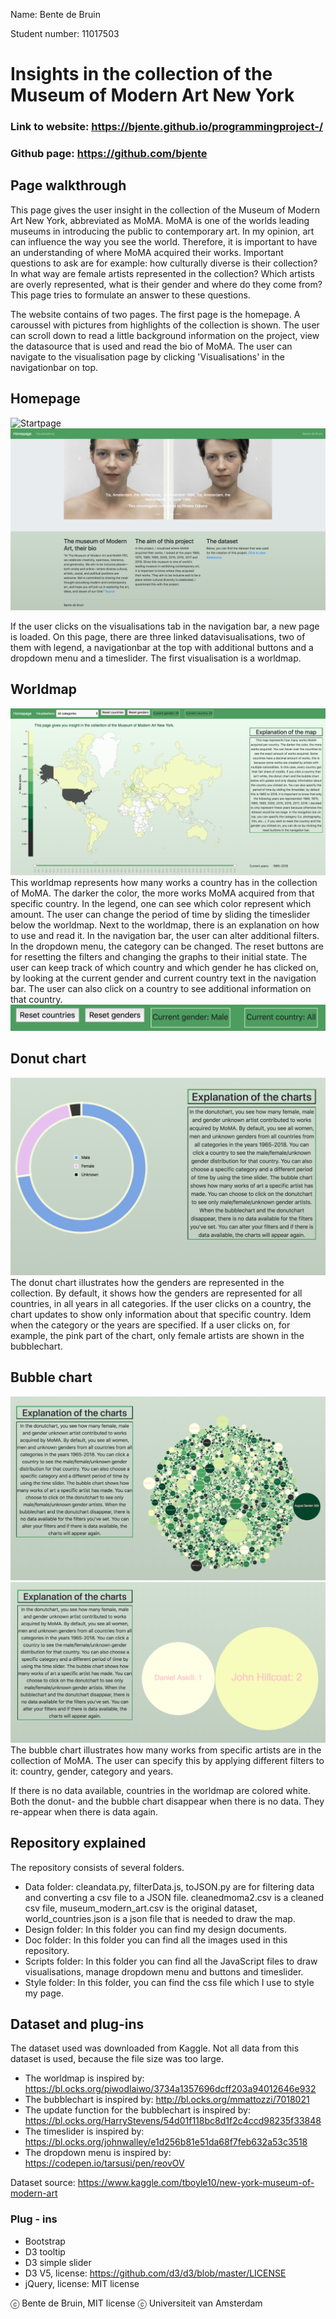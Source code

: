 Name: Bente de Bruin

Student number: 11017503

# Insights in the collection of the Museum of Modern Art New York
### Link to website: https://bjente.github.io/programmingproject-/
### Github page: https://github.com/bjente

## **Page walkthrough**
This page gives the user insight in the collection of the Museum of Modern Art New York, abbreviated as MoMA. MoMA is one of the worlds leading museums in introducing the public to contemporary art. In my opinion, art can influence the way you see the world. Therefore, it is important to have an understanding of where MoMA acquired their works. Important questions to ask are for example: how culturally diverse is their collection? In what way are female artists represented in the collection? Which artists are overly represented, what is their gender and where do they come from? This page tries to formulate an answer to these questions. 

The website contains of two pages. The first page is the homepage. A caroussel with pictures from highlights of the collection is shown. The user can scroll down to read a little background information on the project, view the datasource that is used and read the bio of MoMA. The user can navigate to the visualisation page by clicking 'Visualisations' in the navigationbar on top.

## Homepage
![Startpage](https://github.com/bjente/programmingproject-/blob/master/doc/startpage_1.jpg)
![Startpage2](https://github.com/bjente/programmingproject-/blob/master/doc/startpage_2.jpg)

If the user clicks on the visualisations tab in the navigation bar, a new page is loaded. On this page, there are three linked datavisualisations, two of them with legend, a navigationbar at the top with additional buttons and a dropdown menu and a timeslider. The first visualisation is a worldmap.


## Worldmap
![Worldmap](https://github.com/bjente/programmingproject-/blob/master/doc/worldmap.jpg)
This worldmap represents how many works a country has in the collection of MoMA. The darker the color, the more works MoMA acquired from that specific country. In the legend, one can see which color represent which amount. The user can change the period of time by sliding the timeslider below the worldmap. Next to the worldmap, there is an explanation on how to use and read it. In the navigation bar, the user can alter additional filters. In the dropdown menu, the category can be changed. The reset buttons are for resetting the filters and changing the graphs to their initial state. The user can keep track of which country and which gender he has clicked on, by looking at the current gender and current country text in the navigation bar. The user can also click on a country to see additional information on that country. 
![Buttons](https://github.com/bjente/programmingproject-/blob/master/doc/buttons.jpg)


## Donut chart
![Donutchart](https://github.com/bjente/programmingproject-/blob/master/doc/donut.jpg)
The donut chart illustrates how the genders are represented in the collection. By default, it shows how the genders are represented for all countries, in all years in all categories. If the user clicks on a country, the chart updates to show only information about that specific country. Idem when the category or the years are specified. If a user clicks on, for example, the pink part of the chart, only female artists are shown in the bubblechart.

## Bubble chart
![Bubblechart1](https://github.com/bjente/programmingproject-/blob/master/doc/bubble2.jpg)
![Bubblechart2](https://github.com/bjente/programmingproject-/blob/master/doc/bubble1.jpg)
The bubble chart illustrates how many works from specific artists are in the collection of MoMA. The user can specify this by applying different filters to it: country, gender, category and years.

If there is no data available, countries in the worldmap are colored white. Both the donut- and the bubble chart disappear when there is no data. They re-appear when there is data again.

## Repository explained
The repository consists of several folders. 
- Data folder: cleandata.py, filterData.js, toJSON.py are for filtering data and converting a csv file to a JSON file.
               cleanedmoma2.csv is a cleaned csv file, museum_modern_art.csv is the original dataset, world_countries.json is                a json file that is needed to draw the map.
- Design folder: In this folder you can find my design documents.
- Doc folder: In this folder you can find all the images used in this repository.
- Scripts folder: In this folder you can find all the JavaScript files to draw visualisations, manage dropdown menu and buttons and timeslider.
- Style folder: In this folder, you can find the css file which I use to style my page.

## **Dataset and plug-ins**
The dataset used was downloaded from Kaggle. Not all data from this dataset is used, because the file size was too large.
- The worldmap is inspired by: https://bl.ocks.org/piwodlaiwo/3734a1357696dcff203a94012646e932
- The bubblechart is inspired by: http://bl.ocks.org/mmattozzi/7018021
- The update function for the bubblechart is inspired by: https://bl.ocks.org/HarryStevens/54d01f118bc8d1f2c4ccd98235f33848
- The timeslider is inspired by: https://bl.ocks.org/johnwalley/e1d256b81e51da68f7feb632a53c3518
- The dropdown menu is inspired by: https://codepen.io/tarsusi/pen/reovOV

Dataset source: https://www.kaggle.com/tboyle10/new-york-museum-of-modern-art

### Plug - ins
- Bootstrap
- D3 tooltip
- D3 simple slider
- D3 V5, license: https://github.com/d3/d3/blob/master/LICENSE
- jQuery, license: MIT license

ⓒ Bente de Bruin, MIT license
ⓒ Universiteit van Amsterdam
